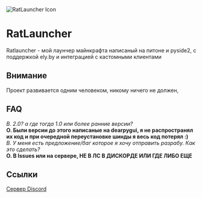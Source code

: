 <img align=center alt="RatLauncher Icon" src="dependences/icon.ico">

# RatLauncher
Ratlauncher - мой лаунчер майнкрафта написаный на питоне и pyside2, с поддержкой ely.by и интеграцией с кастомными клиентами
## Внимание
Проект развивается одним человеком, никому ничего не должен, 
## FAQ
*В. 2.0? а где тогда 1.0 или более ранние версии?*<br>
**О. Были версии до этого написаные на dearpygui, я не распространял их код и при очередной переустановке шинды я весь код потерял :)**<br>
*В. У меня есть предложение/баг которое я хочу отправить разрабу. Как это сделать?*<br>
**О. В Issues или на сервере, НЕ В ЛС В ДИСКОРДЕ ИЛИ ГДЕ ЛИБО ЕЩЕ**<br>

## Ссылки
[Сервер Discord](https://discord.gg/zFAVZDCh3F)
